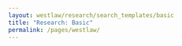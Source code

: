 ```yaml
---
layout: westlaw/research/search_templates/basic
title: "Research: Basic"
permalink: /pages/westlaw/
---
```


<!--- This child document initializes the page in Jekyll. -->